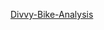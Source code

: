 [Divvy-Bike-Analysis](https://public.tableau.com/views/Bike_ShareAnalysisJan-Mar2020/Dashboard1?:language=en-US&:sid=&:redirect=auth&:display_count=n&:origin=viz_share_link)
